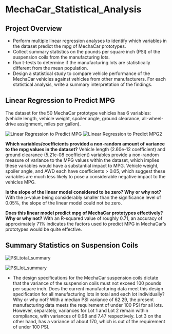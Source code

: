 # MechaCar_Statistical_Analysis
## Project Overview
* Perform multiple linear regression analyses to identify which variables in the dataset predict the mpg of MechaCar prototypes.
* Collect summary statistics on the pounds per square inch (PSI) of the suspension coils from the manufacturing lots.
* Run t-tests to determine if the manufacturing lots are statistically different from the mean population.
* Design a statistical study to compare vehicle performance of the MechaCar vehicles against vehicles from other manufacturers. For each statistical analysis, write a summary interpretation of the findings.

## Linear Regression to Predict MPG
The dataset for the 50 MechaCar prototype vehicles has 6 variables: (vehicle length, vehicle weight, spoiler angle, ground clearance, all-wheel-drive assignment, miles 
per gallon).



![Linear Regression to Predict MPG](https://user-images.githubusercontent.com/67697826/210939327-6660c308-79a9-4ed9-a31c-ca066b534629.png)
![Linear Regression to Predict MPG2](https://user-images.githubusercontent.com/67697826/210939338-d9a72de8-c0d2-4be7-8379-fe5765a4e696.png)

**Which variables/coefficients provided a non-random amount of variance to the mpg values in the dataset?** 
Vehicle length (2.60e-12 coefficient) and ground clearance (5.21e-08 coefficient) variables provide a non-random measure of variance to the MPG values within the dataset, which implies these variables would have a substantial impact to MPG. Vehicle weight, spoiler angle, and AWD each have coefficients > 0.05, which suggest these variables are much less likely to pose a considerable negative impact to the vehicles MPG. 

**Is the slope of the linear model considered to be zero? Why or why not?**
With the p-value being considerably smaller than the significance level of 0.05%, the slope of the linear model could not be zero.

**Does this linear model predict mpg of MechaCar prototypes effectively? Why or why not?**
With an R-squared value of roughly 0.71, an accuracy of approximately 71% indicates the factors used to predict MPG in MechaCar’s prototypes would be quite effective.

## Summary Statistics on Suspension Coils



![PSI_total_summary](https://user-images.githubusercontent.com/67697826/210949673-8438357a-6b4e-47cc-9407-d556bf8597da.png)


![PSI_lot_summary](https://user-images.githubusercontent.com/67697826/210949730-d8b422cf-8b8d-41c6-9125-03806cc046ad.png)

* The design specifications for the MechaCar suspension coils dictate that the variance of the suspension coils must not exceed 100 pounds per square inch. Does the current manufacturing data meet this design specification for all manufacturing lots in total and each lot individually? Why or why not?
With a median PSI variance of 62.29, the present manufacturing data meets the requirement of under 100 PSI for all lots. However, separately, variances for Lot 1 and Lot 2 remain within compliance, with variances of 0.98 and 7.47 respectively.  Lot 3 on the other hand, has a variance of about 170, which is out of the requirement of under 100 PSI. 
